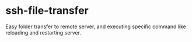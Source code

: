 # ssh-file-transfer
Easy folder transfer to remote server, and executing specific command like reloading and restarting server.
